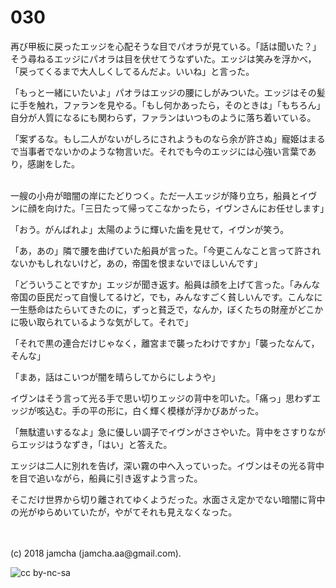 

# 030

再び甲板に戻ったエッジを心配そうな目でパオラが見ている。「話は聞いた？」そう尋ねるエッジにパオラは目を伏せてうなずいた。エッジは笑みを浮かべ，「戻ってくるまで大人しくしてるんだよ。いいね」と言った。  

「もっと一緒にいたいよ」パオラはエッジの腰にしがみついた。エッジはその髪に手を触れ，ファランを見やる。「もし何かあったら，そのときは」「もちろん」自分が人質になるにも関わらず，ファランはいつものように落ち着いている。  

「案ずるな。もし二人がないがしろにされようものなら余が許さぬ」寵姫はまるで当事者でないかのような物言いだ。それでも今のエッジには心強い言葉であり，感謝をした。  

<br>  
一艘の小舟が暗闇の岸にたどりつく。ただ一人エッジが降り立ち，船員とイヴンに顔を向けた。「三日たって帰ってこなかったら，イヴンさんにお任せします」  

「おう。がんばれよ」太陽のように輝いた歯を見せて，イヴンが笑う。  

「あ，あの」隣で腰を曲げていた船員が言った。「今更こんなこと言って許されないかもしれないけど，あの，帝国を恨まないでほしいんです」  

「どういうことですか」エッジが聞き返す。船員は顔を上げて言った。「みんな帝国の臣民だって自慢してるけど，でも，みんなすごく貧しいんです。こんなに一生懸命はたらいてきたのに，ずっと貧乏で，なんか，ぼくたちの財産がどこかに吸い取られているような気がして。それで」  

「それで黒の連合だけじゃなく，離宮まで襲ったわけですか」「襲ったなんて，そんな」  

「まあ，話はこいつが闇を晴らしてからにしようや」  

イヴンはそう言って光る手で思い切りエッジの背中を叩いた。「痛っ」思わずエッジが咳込む。手の平の形に，白く輝く模様が浮かびあがった。  

「無駄遣いするなよ」急に優しい調子でイヴンがささやいた。背中をさすりながらエッジはうなずき，「はい」と答えた。  

エッジは二人に別れを告げ，深い霧の中へ入っていった。イヴンはその光る背中を目で追いながら，船員に引き返すよう言った。  

そこだけ世界から切り離されてゆくようだった。水面さえ定かでない暗闇に背中の光がゆらめいていたが，やがてそれも見えなくなった。  

<br>  
<br>  
(c) 2018 jamcha (jamcha.aa@gmail.com).  

![cc by-nc-sa](https://i.creativecommons.org/l/by-nc-sa/4.0/88x31.png)  

